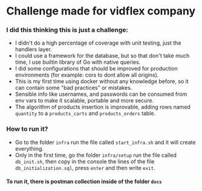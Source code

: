 # Challenge made for vidflex company

### I did this thinking this is just a challenge:
* I didn't do a high percentage of coverage with unit testing, just the handlers layer.
* I could use a framework for the database, but so that don't take much time, I use builtin library of Go with native queries.
* I did some configurations that should be improved for production environments (for example: cors to dont allow all origins).
* This is my first time using docker without any knowledge before, so it can contain some "bad practices" or mistakes.
* Sensible info like usernames, and passwords can be consumed from env vars to make it scalable, portable and more secure.
*  The algorithm of products insertion is improvable, adding rows named `quantity` to a `products_carts` and `products_orders` table.

### How to run it?
* Go to the folder `infra` run the file called `start_infra.sh` and it will create everything.
* Only in the first time, go the folder `infra/setup` run the file called `db_init.sh`, then copy in the console the lines of the file `db_initialization.sql`, press `enter` and then write `exit`.


#### To run it, there is postman collection inside of the folder `docs` 